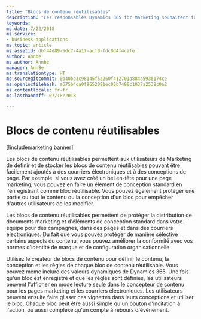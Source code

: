 ```yaml
---
title: "Blocs de contenu réutilisables"
description: "Les responsables Dynamics 365 for Marketing souhaitent fréquemment contrôler les flux de création et les fonctionnalités de modification de contenu marketing dans l'organisation."
keywords: 
ms.date: 7/22/2018
ms.service:
- business-applications
ms.topic: article
ms.assetid: dbf44d89-5dc7-4a17-acf0-fdc0d4f4cafe
author: Annbe
ms.author: Annbe
manager: AnnBe
ms.translationtype: HT
ms.sourcegitcommit: 0b40bb3c98145f5a260f412701a884a5936174ce
ms.openlocfilehash: a675b4da0f9652091ec05b7498c1037a2538c0a2
ms.contentlocale: fr-fr
ms.lasthandoff: 07/18/2018

---
```


# <a name="reusable-content-blocks"></a>Blocs de contenu réutilisables

[!include[marketing banner](../../includes/marketing.md)]



Les blocs de contenu réutilisables permettent aux utilisateurs de Marketing de définir et de stocker les blocs de contenu réutilisables pouvant être facilement ajoutés à des courriers électroniques et à des conceptions de page. Par exemple, si vous avez créé un bel en-tête pour une page marketing, vous pouvez en faire un élément de conception standard en l'enregistrant comme bloc réutilisable. Vous pouvez également protéger une partie ou tout le contenu ou la conception d'un bloc pour empêcher d'autres utilisateurs de les modifier. 

Les blocs de contenu réutilisables permettent de protéger la distribution de documents marketing et d'éléments de conception standard dans votre équipe pour des campagnes, dans des pages et dans des courriers électroniques. Du fait que vous pouvez protéger de manière sélective certains aspects du contenu, vous pouvez améliorer la conformité avec vos normes d'identité de marque et de configuration organisationnelle.

Utilisez le créateur de blocs de contenu pour définir le contenu, la conception et les règles de chaque bloc de contenu réutilisable. Vous pouvez même inclure des valeurs dynamiques de Dynamics 365. Une fois qu'un bloc est enregistré et que les règles sont définies, les utilisateurs peuvent l'afficher en mode lecture seule dans le concepteur de contenu pour les pages marketing et les courriers électroniques. Les utilisateurs peuvent ensuite faire glisser ces vignettes dans leurs conceptions et utiliser le bloc. Chaque bloc peut être aussi simple qu'un bouton d'incitation à l'action, ou aussi complexe qu'un compte à rebours d'événement.  

<!--
### Who uses this feature
Marketers, marketing managers, and content designers
### Setup required
Administrators can easily set up and configure the feature in the app settings.
-->

